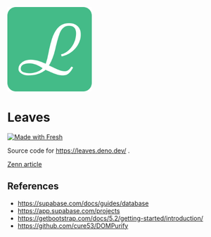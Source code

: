 ![logo](static/assets/img/icon-192x192.png)
# Leaves

[![Made with Fresh](https://fresh.deno.dev/fresh-badge.svg)](https://fresh.deno.dev)

Source code for https://leaves.deno.dev/ .

[Zenn article](https://zenn.dev/chiba/articles/md-sns-deno-fresh)

## References

- https://supabase.com/docs/guides/database
- https://app.supabase.com/projects
- https://getbootstrap.com/docs/5.2/getting-started/introduction/
- https://github.com/cure53/DOMPurify
